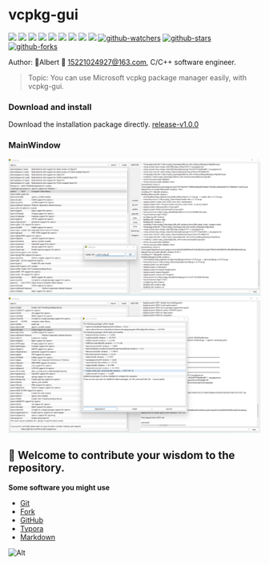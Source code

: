 # vcpkg-gui
![](https://img.shields.io/github/contributors/wwwwwalter/vcpkg-gui?color=BrightGreen)
![](https://img.shields.io/github/issues-pr/wwwwwalter/vcpkg-gui)
![](https://img.shields.io/github/issues-pr-closed/wwwwwalter/vcpkg-gui)
![](https://img.shields.io/github/issues/wwwwwalter/vcpkg-gui)
![](https://img.shields.io/github/issues-closed/wwwwwalter/vcpkg-gui)
![](https://img.shields.io/github/release/wwwwwalter/vcpkg-gui)
![](https://img.shields.io/github/last-commit/wwwwwalter/vcpkg-gui)
![](https://img.shields.io/github/repo-size/wwwwwalter/vcpkg-gui)
![](https://img.shields.io/github/stars/wwwwwalter/vcpkg-gui)
[![github-watchers](https://img.shields.io/github/watchers/wwwwwalter/vcpkg-gui?label=Watch&style=social&logo=github)](https://github.com/wwwwwalter/vcpkg-gui)
[![github-stars](https://img.shields.io/github/stars/wwwwwalter/vcpkg-gui?style=social&logo=github)](https://github.com/wwwwwalter/vcpkg-gui)
[![github-forks](https://img.shields.io/github/forks/wwwwwalter/vcpkg-gui?label=Fork&style=social&logo=github)](https://github.com/wwwwwalter/vcpkg-gui)

Author: :boy:Albert  :email:  15221024927@163.com, C/C++ software engineer.
>Topic: You can use Microsoft vcpkg package manager easily, with vcpkg-gui.
### Download and install

Download the installation package directly.
[release-v1.0.0](https://github.com/wwwwwalter/vcpkg-gui/releases)


### MainWindow

<img src=".github/image-20220531173435727.png" alt="image-20220531173435727" style="zoom:50%;" />

<img src=".github/image-20220531173558781.png" alt="image-20220531173558781" style="zoom:50%;" />

## :heartbeat: Welcome to contribute your wisdom to the repository.
**Some software you might use**

  * [Git](https://git-scm.com/docs)
  * [Fork](https://git-fork.com/)
  * [GitHub](https://docs.github.com/cn/get-started/quickstart/hello-world)
  * [Typora](https://pan.baidu.com/s/1L29j-3L2CfjRi2U7VFhT7Q?pwd=vc7p)
  * [Markdown](https://www.jianshu.com/p/191d1e21f7ed)

![Alt](https://repobeats.axiom.co/api/embed/e2ed4e96f3a6420e9a6234a77cd82ce8873fdf8c.svg "Repobeats analytics image")


